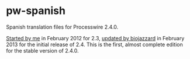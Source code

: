 pw-spanish
==========

Spanish translation files for Processwire 2.4.0. 

<a href="http://processwire.com/talk/topic/1003-spanish-es-es/">Started by me</a> in February 2012 for 2.3, <a href="https://github.com/biojazzard/pw_spanish">updated by biojazzard</a> in February 2013 for the initial release of 2.4. This is the first, almost complete edition for the stable version of 2.4.0. 
